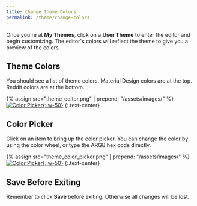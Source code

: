 ```yaml
---
title: Change Theme Colors
permalink: /theme/change-colors
---
```


Once you're at **My Themes**, click on a **User Theme** to enter the editor and begin customizing. The editor's colors will reflect the theme to give you a preview of the colors.

## Theme Colors

You should see a list of theme colors. Material Design colors are at the top. Reddit colors are at the bottom.

{% assign src="theme_editor.png" | prepend: "/assets/images/" %}
[![Color Picker]({{src}}){:.w-50}]({{src}})
{:.text-center}

## Color Picker

Click on an item to bring up the color picker. You can change the color by using the color wheel, or type the ARGB hex code directly.

{% assign src="theme_color_picker.png" | prepend: "/assets/images/" %}
[![Color Picker]({{src}}){:.w-50}]({{src}})
{:.text-center}

## Save Before Exiting

Remember to click **Save** before exiting. Otherwise all changes will be lost.
